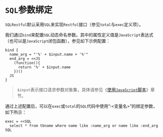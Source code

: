 # `SQL`参数绑定

`SQLRestful`默认采用`SQL`来实现`Restful`接口（参见`total`与`exec`定义项）。

我们通过`bind`来配置`SQL`动态命名参数。其中的属性定义值是`JavaScript`表达式（也可以是`JavaScript`闭包函数），参见如下示例配置：

```hcl
bind {
  name_arg = "'%' + $input.name + '%'"
  end_arg = <<JS
    (function(){
      return '%' + $input.name
    })()
  JS
}
```

> `$input`表示接口请求参数对象集，具体请参见《[使用`JavaScript`脚本](js.md)》章节。


通过上述配置后，可以在`exec`或`total`的`SQL`代码中使用“:<变量名>”的绑定参数，如下所示：

```hcl
exec = <<SQL
  select * from tbname where name like :name_arg or name like :end_arg
SQL
```

